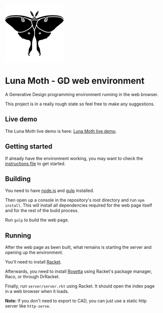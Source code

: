 
![Luna Moth's logo](favicons/android-chrome-192x192.png "Luna Moth's logo")
# Luna Moth - GD web environment
A Generative Design programming environment running in the web browser.

This project is in a really rough state so feel free to make any suggestions.


## Live demo
The Luna Moth live demo is here: [Luna Moth live demo](docs/demo/index.html).


## Getting started
If already have the environment working, you may want to check the [instructions file](docs/instructions/instructions.md) to get started.


## Building
You need to have [node.js](https://nodejs.org/en/) and [gulp](http://gulpjs.com/) installed.

Then open up a console in the repository's root directory and run `npm install`. This will install all dependencies required for the web page itself and for the rest of the build process.

Run `gulp` to build the web page.


## Running
After the web page as been built, what remains is starting the server and opening up the environment.

You'll need to install [Racket](https://racket-lang.org/).

Afterwards, you need to install [Rosetta](https://github.com/aptmcl/rosetta) using Racket's package manager, Raco, or through DrRacket.

Finally, run `server/server.rkt` using Racket. It should open the index page in a web browser when it loads.

__Note:__ If you don't need to export to CAD, you can just use a static http server like `http-serve`.

